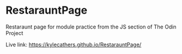 # RestarauntPage
Restaraunt page for module practice from the JS section of The Odin Project

Live link: https://kylecathers.github.io/RestarauntPage/